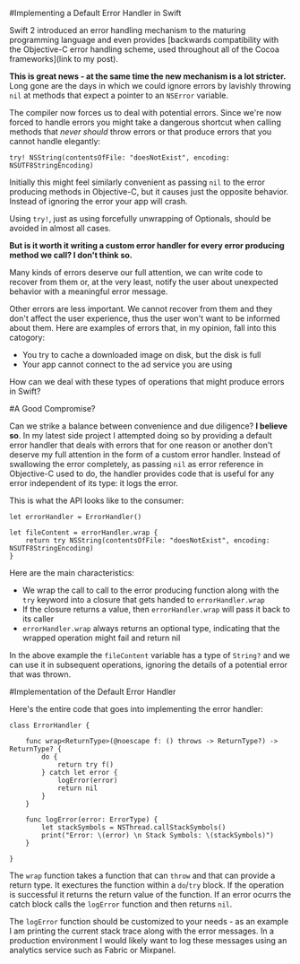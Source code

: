 #Implementing a Default Error Handler in Swift


Swift 2 introduced an error handling mechanism to the maturing programming language and even provides [backwards compatibility with the Objective-C error handling scheme, used throughout all of the Cocoa frameworks](link to my post).

**This is great news - at the same time the new mechanism is a lot stricter.** Long gone are the days in which we could ignore errors by lavishly throwing `nil` at methods that expect a pointer to an `NSError` variable.

The compiler now forces us to deal with potential errors. Since we're now forced to handle errors you might take a dangerous shortcut when calling methods that *never should* throw errors or that produce errors that you cannot handle elegantly:

```
try! NSString(contentsOfFile: "doesNotExist", encoding: NSUTF8StringEncoding)
```
Initially this might feel similarly convenient as passing `nil` to the error producing methods in Objective-C, but it causes just the opposite behavior. Instead of ignoring the error your app will crash.

Using `try!`, just as using forcefully unwrapping of Optionals, should be avoided in almost all cases.

**But is it worth it writing a custom error handler for every error producing method we call? I don't think so.**

Many kinds of errors deserve our full attention, we can write code to recover from them or, at the very least, notify the user about unexpected behavior with a meaningful error message. 

Other errors are less important. We cannot recover from them and they don't affect the user experience, thus the user won't want to be informed about them. Here are examples of errors that, in my opinion, fall into this catogory:

- You try to cache a downloaded image on disk, but the disk is full
- Your app cannot connect to the ad service you are using

How can we deal with these types of operations that might produce errors in Swift?

#A Good Compromise?

Can we strike a balance between convenience and due diligence? **I believe so**. In my latest side project I attempted doing so by providing a default error handler that deals with errors that for one reason or another don't deserve my full attention in the form of a custom error handler. Instead of swallowing the error completely, as passing `nil` as error reference in Objective-C used to do, the handler provides code that is useful for any error independent of its type: it logs the error.

This is what the API looks like to the consumer:

```
let errorHandler = ErrorHandler()

let fileContent = errorHandler.wrap {
    return try NSString(contentsOfFile: "doesNotExist", encoding: NSUTF8StringEncoding)
}
```

Here are the main characteristics:

- We wrap the call to call to the error producing function along with the `try` keyword into a closure that gets handed to `errorHandler.wrap`
- If the closure returns a value, then `errorHandler.wrap` will pass it back to its caller
- `errorHandler.wrap` always returns an optional type, indicating that the wrapped operation might fail and return nil

In the above example the `fileContent` variable has a type of `String?` and we can use it in subsequent operations, ignoring the details of a potential error that was thrown.

#Implementation of the Default Error Handler

Here's the entire code that goes into implementing the error handler:

```
class ErrorHandler {
    
    func wrap<ReturnType>(@noescape f: () throws -> ReturnType?) -> ReturnType? {
        do {
            return try f()
        } catch let error {
            logError(error)
            return nil
        }
    }
    
    func logError(error: ErrorType) {
        let stackSymbols = NSThread.callStackSymbols()
        print("Error: \(error) \n Stack Symbols: \(stackSymbols)")
    }
    
}
```

The `wrap` function takes a function that can `throw` and that can provide a return type. It exectures the function within a `do`/`try` block. If the operation is successful it returns the return value of the function. If an error ocurrs the catch block calls the `logError` function and then returns `nil`.

The `logError` function should be customized to your needs - as an example I am printing the current stack trace along with the error messages. In a production environment I would likely want to log these messages using an analytics service such as Fabric or Mixpanel.


